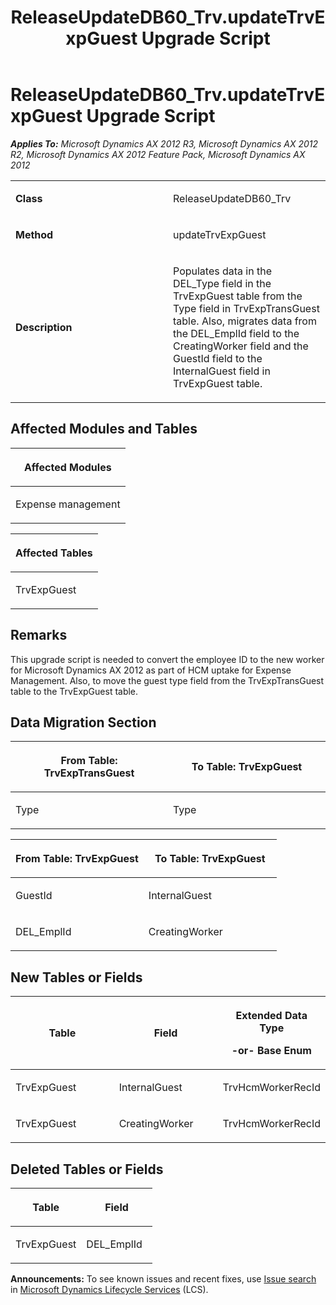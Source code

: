 ﻿---
title: ReleaseUpdateDB60_Trv.updateTrvExpGuest Upgrade Script
TOCTitle: ReleaseUpdateDB60_Trv.updateTrvExpGuest Upgrade Script
ms:assetid: d1af45c5-6ac4-c2c0-230e-3b005e6ebe4c
ms:mtpsurl: https://msdn.microsoft.com/en-us/library/JJ686939(v=AX.60)
ms:contentKeyID: 49711390
ms.date: 05/18/2015
mtps_version: v=AX.60
---

# ReleaseUpdateDB60\_Trv.updateTrvExpGuest Upgrade Script 


_**Applies To:** Microsoft Dynamics AX 2012 R3, Microsoft Dynamics AX 2012 R2, Microsoft Dynamics AX 2012 Feature Pack, Microsoft Dynamics AX 2012_

<table>
<colgroup>
<col style="width: 50%" />
<col style="width: 50%" />
</colgroup>
<tbody>
<tr class="odd">
<td><p><strong>Class</strong></p></td>
<td><p>ReleaseUpdateDB60_Trv</p></td>
</tr>
<tr class="even">
<td><p><strong>Method</strong></p></td>
<td><p>updateTrvExpGuest</p></td>
</tr>
<tr class="odd">
<td><p><strong>Description</strong></p></td>
<td><p>Populates data in the DEL_Type field in the TrvExpGuest table from the Type field in TrvExpTransGuest table. Also, migrates data from the DEL_EmplId field to the CreatingWorker field and the GuestId field to the InternalGuest field in TrvExpGuest table.</p></td>
</tr>
</tbody>
</table>


## Affected Modules and Tables

<table>
<colgroup>
<col style="width: 100%" />
</colgroup>
<thead>
<tr class="header">
<th><p>Affected Modules</p></th>
</tr>
</thead>
<tbody>
<tr class="odd">
<td><p>Expense management</p></td>
</tr>
</tbody>
</table>


<table>
<colgroup>
<col style="width: 100%" />
</colgroup>
<thead>
<tr class="header">
<th><p>Affected Tables</p></th>
</tr>
</thead>
<tbody>
<tr class="odd">
<td><p>TrvExpGuest</p></td>
</tr>
</tbody>
</table>


## Remarks

This upgrade script is needed to convert the employee ID to the new worker for Microsoft Dynamics AX 2012 as part of HCM uptake for Expense Management. Also, to move the guest type field from the TrvExpTransGuest table to the TrvExpGuest table.

## Data Migration Section

<table>
<colgroup>
<col style="width: 50%" />
<col style="width: 50%" />
</colgroup>
<thead>
<tr class="header">
<th><p>From Table: TrvExpTransGuest</p></th>
<th><p>To Table: TrvExpGuest</p></th>
</tr>
</thead>
<tbody>
<tr class="odd">
<td><p>Type</p></td>
<td><p>Type</p></td>
</tr>
</tbody>
</table>


<table>
<colgroup>
<col style="width: 50%" />
<col style="width: 50%" />
</colgroup>
<thead>
<tr class="header">
<th><p>From Table: TrvExpGuest</p></th>
<th><p>To Table: TrvExpGuest</p></th>
</tr>
</thead>
<tbody>
<tr class="odd">
<td><p>GuestId</p></td>
<td><p>InternalGuest</p></td>
</tr>
<tr class="even">
<td><p>DEL_EmplId</p></td>
<td><p>CreatingWorker</p></td>
</tr>
</tbody>
</table>


## New Tables or Fields

<table>
<colgroup>
<col style="width: 33%" />
<col style="width: 33%" />
<col style="width: 33%" />
</colgroup>
<thead>
<tr class="header">
<th><p>Table</p></th>
<th><p>Field</p></th>
<th><p>Extended Data Type</p>
<p>-or- Base Enum</p></th>
</tr>
</thead>
<tbody>
<tr class="odd">
<td><p>TrvExpGuest</p></td>
<td><p>InternalGuest</p></td>
<td><p>TrvHcmWorkerRecId</p></td>
</tr>
<tr class="even">
<td><p>TrvExpGuest</p></td>
<td><p>CreatingWorker</p></td>
<td><p>TrvHcmWorkerRecId</p></td>
</tr>
</tbody>
</table>


## Deleted Tables or Fields

<table>
<colgroup>
<col style="width: 50%" />
<col style="width: 50%" />
</colgroup>
<thead>
<tr class="header">
<th><p>Table</p></th>
<th><p>Field</p></th>
</tr>
</thead>
<tbody>
<tr class="odd">
<td><p>TrvExpGuest</p></td>
<td><p>DEL_EmplId</p></td>
</tr>
</tbody>
</table>

  
**Announcements:** To see known issues and recent fixes, use [Issue search](http://go.microsoft.com/fwlink/?linkid=389258) in [Microsoft Dynamics Lifecycle Services](http://go.microsoft.com/fwlink/?linkid=306505) (LCS).

